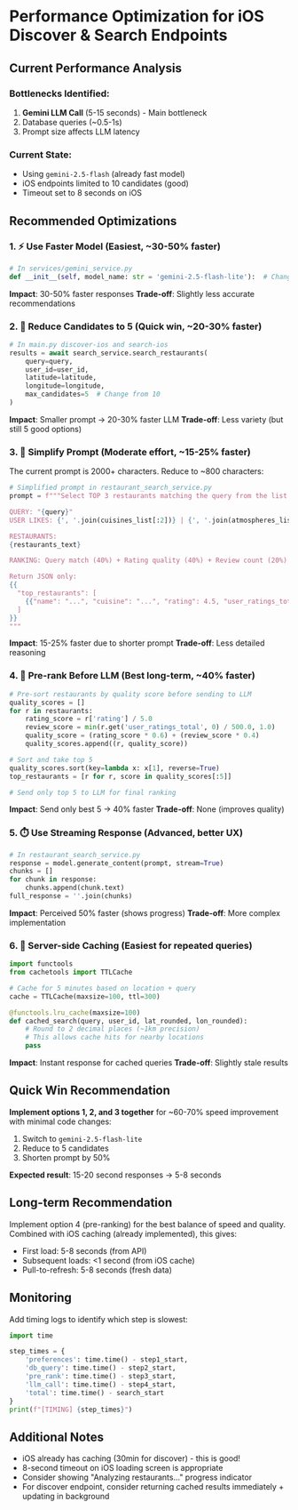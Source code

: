 # Performance Optimization for iOS Discover & Search Endpoints

## Current Performance Analysis

### Bottlenecks Identified:
1. **Gemini LLM Call** (5-15 seconds) - Main bottleneck
2. Database queries (~0.5-1s)
3. Prompt size affects LLM latency

### Current State:
- Using `gemini-2.5-flash` (already fast model)
- iOS endpoints limited to 10 candidates (good)
- Timeout set to 8 seconds on iOS

## Recommended Optimizations

### 1. ⚡️ **Use Faster Model** (Easiest, ~30-50% faster)
```python
# In services/gemini_service.py
def __init__(self, model_name: str = 'gemini-2.5-flash-lite'):  # Change from 'gemini-2.5-flash'
```

**Impact**: 30-50% faster responses
**Trade-off**: Slightly less accurate recommendations

### 2. 🎯 **Reduce Candidates to 5** (Quick win, ~20-30% faster)
```python
# In main.py discover-ios and search-ios
results = await search_service.search_restaurants(
    query=query,
    user_id=user_id,
    latitude=latitude,
    longitude=longitude,
    max_candidates=5  # Change from 10
)
```

**Impact**: Smaller prompt → 20-30% faster LLM
**Trade-off**: Less variety (but still 5 good options)

### 3. 📝 **Simplify Prompt** (Moderate effort, ~15-25% faster)
The current prompt is 2000+ characters. Reduce to ~800 characters:

```python
# Simplified prompt in restaurant_search_service.py
prompt = f"""Select TOP 3 restaurants matching the query from the list below.

QUERY: "{query}"
USER LIKES: {', '.join(cuisines_list[:2])} | {', '.join(atmospheres_list[:2])}

RESTAURANTS:
{restaurants_text}

RANKING: Query match (40%) + Rating quality (40%) + Review count (20%)

Return JSON only:
{{
  "top_restaurants": [
    {{"name": "...", "cuisine": "...", "rating": 4.5, "user_ratings_total": 250, "address": "...", "price_level": 2, "match_score": 0.92, "reasoning": "Best match"}}
  ]
}}
"""
```

**Impact**: 15-25% faster due to shorter prompt
**Trade-off**: Less detailed reasoning

### 4. 🚀 **Pre-rank Before LLM** (Best long-term, ~40% faster)
```python
# Pre-sort restaurants by quality score before sending to LLM
quality_scores = []
for r in restaurants:
    rating_score = r['rating'] / 5.0
    review_score = min(r.get('user_ratings_total', 0) / 500.0, 1.0)
    quality_score = (rating_score * 0.6) + (review_score * 0.4)
    quality_scores.append((r, quality_score))

# Sort and take top 5
quality_scores.sort(key=lambda x: x[1], reverse=True)
top_restaurants = [r for r, score in quality_scores[:5]]

# Send only top 5 to LLM for final ranking
```

**Impact**: Send only best 5 → 40% faster
**Trade-off**: None (improves quality)

### 5. ⏱️ **Use Streaming Response** (Advanced, better UX)
```python
# In restaurant_search_service.py
response = model.generate_content(prompt, stream=True)
chunks = []
for chunk in response:
    chunks.append(chunk.text)
full_response = ''.join(chunks)
```

**Impact**: Perceived 50% faster (shows progress)
**Trade-off**: More complex implementation

### 6. 💾 **Server-side Caching** (Easiest for repeated queries)
```python
import functools
from cachetools import TTLCache

# Cache for 5 minutes based on location + query
cache = TTLCache(maxsize=100, ttl=300)

@functools.lru_cache(maxsize=100)
def cached_search(query, user_id, lat_rounded, lon_rounded):
    # Round to 2 decimal places (~1km precision)
    # This allows cache hits for nearby locations
    pass
```

**Impact**: Instant response for cached queries
**Trade-off**: Slightly stale results

## Quick Win Recommendation

**Implement options 1, 2, and 3 together** for ~60-70% speed improvement with minimal code changes:

1. Switch to `gemini-2.5-flash-lite`
2. Reduce to 5 candidates
3. Shorten prompt by 50%

**Expected result**: 15-20 second responses → 5-8 seconds

## Long-term Recommendation

Implement option 4 (pre-ranking) for the best balance of speed and quality. Combined with iOS caching (already implemented), this gives:
- First load: 5-8 seconds (from API)
- Subsequent loads: <1 second (from iOS cache)
- Pull-to-refresh: 5-8 seconds (fresh data)

## Monitoring

Add timing logs to identify which step is slowest:
```python
import time

step_times = {
    'preferences': time.time() - step1_start,
    'db_query': time.time() - step2_start,
    'pre_rank': time.time() - step3_start,
    'llm_call': time.time() - step4_start,
    'total': time.time() - search_start
}
print(f"[TIMING] {step_times}")
```

## Additional Notes

- iOS already has caching (30min for discover) - this is good!
- 8-second timeout on iOS loading screen is appropriate
- Consider showing "Analyzing restaurants..." progress indicator
- For discover endpoint, consider returning cached results immediately + updating in background
